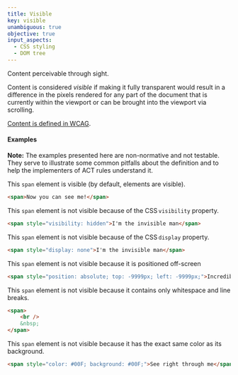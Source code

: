 ```yaml
---
title: Visible
key: visible
unambiguous: true
objective: true
input_aspects:
  - CSS styling
  - DOM tree
---
```


Content perceivable through sight.

Content is considered _visible_ if making it fully transparent would result in a difference in the pixels rendered for any part of the document that is currently within the viewport or can be brought into the viewport via scrolling.

[Content is defined in WCAG](https://www.w3.org/TR/WCAG21/#dfn-content).

#### Examples

**Note:** The examples presented here are non-normative and not testable. They serve to illustrate some common pitfalls about the definition and to help the implementers of ACT rules understand it.

This `span` element is visible (by default, elements are visible).

```html
<span>Now you can see me!</span>
```

This `span` element is not visible because of the CSS `visibility` property.

```html
<span style="visibility: hidden">I'm the invisible man</span>
```

This `span` element is not visible because of the CSS `display` property.

```html
<span style="display: none">I'm the invisible man</span>
```

This `span` element is not visible because it is positioned off-screen

```html
<span style="position: absolute; top: -9999px; left: -9999px;">Incredible how you can</span>
```

This `span` element is not visible because it contains only whitespace and line breaks.

```html
<span>
	<br />
	&nbsp;
</span>
```

This `span` element is not visible because it has the exact same color as its background.

```html
<span style="color: #00F; background: #00F;">See right through me</span>
```
